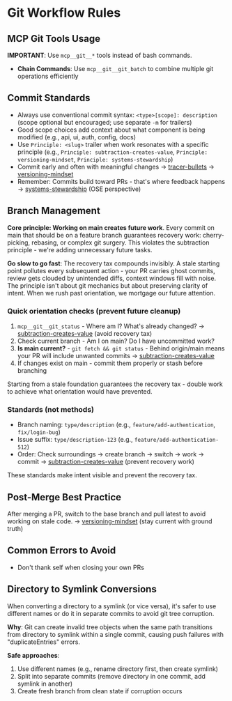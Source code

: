 # Git Workflow Rules

## MCP Git Tools Usage
**IMPORTANT**: Use `mcp__git__*` tools instead of bash commands.
- **Chain Commands**: Use `mcp__git__git_batch` to combine multiple git operations efficiently

## Commit Standards
- Always use conventional commit syntax: `<type>[scope]: description` (scope optional but encouraged; use separate `-m` for trailers)
- Good scope choices add context about what component is being modified (e.g., api, ui, auth, config, docs)
- Use `Principle: <slug>` trailer when work resonates with a specific principle (e.g., `Principle: subtraction-creates-value`, `Principle: versioning-mindset`, `Principle: systems-stewardship`)
- Commit early and often with meaningful changes
  → [tracer-bullets](../principles/tracer-bullets.md) → [versioning-mindset](../principles/versioning-mindset.md)
- Remember: Commits build toward PRs - that's where feedback happens
  → [systems-stewardship](../principles/systems-stewardship.md) (OSE perspective)

## Branch Management

**Core principle: Working on main creates future work**. Every commit on main that should be on a feature branch guarantees recovery work: cherry-picking, rebasing, or complex git surgery. This violates the subtraction principle - we're adding unnecessary future tasks.

**Go slow to go fast**: The recovery tax compounds invisibly. A stale starting point pollutes every subsequent action - your PR carries ghost commits, review gets clouded by unintended diffs, context windows fill with noise. The principle isn't about git mechanics but about preserving clarity of intent. When we rush past orientation, we mortgage our future attention.

### Quick orientation checks (prevent future cleanup)
1. `mcp__git__git_status` - Where am I? What's already changed?
   → [subtraction-creates-value](../principles/subtraction-creates-value.md) (avoid recovery tax)
2. Check current branch - Am I on main? Do I have uncommitted work?
3. **Is main current?** - `git fetch && git status` - Behind origin/main means your PR will include unwanted commits
   → [subtraction-creates-value](../principles/subtraction-creates-value.md)
4. If changes exist on main - commit them properly or stash before branching

Starting from a stale foundation guarantees the recovery tax - double work to achieve what orientation would have prevented.

### Standards (not methods)
- Branch naming: `type/description` (e.g., `feature/add-authentication`, `fix/login-bug`)
- Issue suffix: `type/description-123` (e.g., `feature/add-authentication-512`)
- Order: Check surroundings → create branch → switch → work → commit
  → [subtraction-creates-value](../principles/subtraction-creates-value.md) (prevent recovery work)

These standards make intent visible and prevent the recovery tax.

## Post-Merge Best Practice
After merging a PR, switch to the base branch and pull latest to avoid working on stale code.
→ [versioning-mindset](../principles/versioning-mindset.md) (stay current with ground truth)

## Common Errors to Avoid
- Don't thank self when closing your own PRs

## Directory to Symlink Conversions
When converting a directory to a symlink (or vice versa), it's safer to use different names or do it in separate commits to avoid git tree corruption.

**Why**: Git can create invalid tree objects when the same path transitions from directory to symlink within a single commit, causing push failures with "duplicateEntries" errors.

**Safe approaches**:
1. Use different names (e.g., rename directory first, then create symlink)
2. Split into separate commits (remove directory in one commit, add symlink in another)
3. Create fresh branch from clean state if corruption occurs
